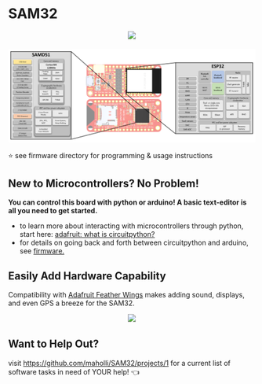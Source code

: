 # SAM32

<p align="middle">
  <img width="400" src="./references/boardv2.PNG">
  <br><br>
  <img width="700" src="./references/sam32_block.PNG">
</p>


:star: see firmware directory for programming & usage instructions 

## New to Microcontrollers? No Problem!

**You can control this board with python or arduino! A basic text-editor is all you need to get started.**

* to learn more about interacting with microcontrollers through python, start here: [adafruit: what is circuitpython?](https://learn.adafruit.com/adafruit-circuit-playground-express/what-is-circuitpython)
* for details on going back and forth between circuitpython and arduino, see [firmware.](./firmware/readme.MD#this-board-can-be-programmed-with-arduino-or-circuitpython-default)

## Easily Add Hardware Capability

Compatibility with [Adafruit Feather Wings](https://www.adafruit.com/category/814) makes adding sound, displays, and even GPS a breeze for the SAM32.

<p align="middle">
  <img width="800" src="./references/wings.png">
</p>

## Want to Help Out?

visit https://github.com/maholli/SAM32/projects/1 for a current list of software tasks in need of YOUR help! :point_left:

